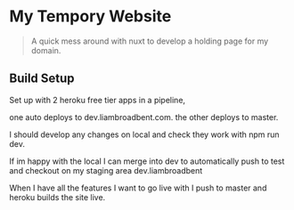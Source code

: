 # My Tempory Website

> A quick mess around with nuxt to develop a holding page for my domain. 

## Build Setup

Set up with 2 heroku free tier apps in a pipeline, 

one auto deploys to dev.liambroadbent.com. the other deploys to master. 

I should develop any changes on local and check they work with npm run dev. 

If im happy with the local I can merge into dev to automatically push to test and checkout on my staging area dev.liambroadbent 

When I have all the features I want to go live with I push to master and heroku builds the site live. 

